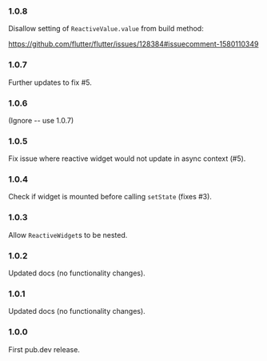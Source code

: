 ### 1.0.8

Disallow setting of `ReactiveValue.value` from build method:

https://github.com/flutter/flutter/issues/128384#issuecomment-1580110349

### 1.0.7

Further updates to fix #5.

### 1.0.6

(Ignore -- use 1.0.7)

### 1.0.5

Fix issue where reactive widget would not update in async context (#5).

### 1.0.4

Check if widget is mounted before calling `setState` (fixes #3).

### 1.0.3

Allow `ReactiveWidget`s to be nested.

### 1.0.2

Updated docs (no functionality changes).

### 1.0.1

Updated docs (no functionality changes).

### 1.0.0

First pub.dev release.